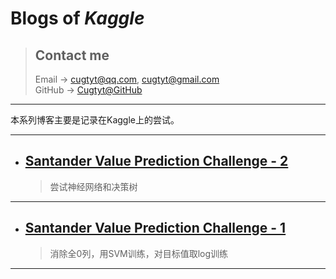 # **Blogs of *Kaggle***

> ## Contact me
> Email -> <cugtyt@qq.com>, <cugtyt@gmail.com>  
> GitHub -> [Cugtyt@GitHub](https://github.com/Cugtyt)

---

本系列博客主要是记录在Kaggle上的尝试。

---

- ## [**Santander Value Prediction Challenge - 2**](https://cugtyt.github.io/blog/Santander-Value-Prediction-Challenge/20180728)
    > 尝试神经网络和决策树

---

- ## [**Santander Value Prediction Challenge - 1**](https://cugtyt.github.io/blog/Santander-Value-Prediction-Challenge/20180726)
    > 消除全0列，用SVM训练，对目标值取log训练

---